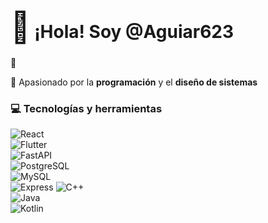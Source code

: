 <h1><span style="font-size: 3rem;">👋</span> ¡Hola! Soy @Aguiar623</h1>👋

🚀 Apasionado por la **programación** y el **diseño de sistemas**

### 💻 Tecnologías y herramientas
![React](https://img.shields.io/badge/-ReactJS-61DAFB?style=flat&logo=react&logoColor=000)  
![Flutter](https://img.shields.io/badge/-Flutter-02569B?style=flat&logo=flutter&logoColor=white)  
![FastAPI](https://img.shields.io/badge/-FastAPI-009688?style=flat&logo=fastapi&logoColor=white)  
![PostgreSQL](https://img.shields.io/badge/-PostgreSQL-336791?style=flat&logo=postgresql&logoColor=white)  
![MySQL](https://img.shields.io/badge/-MySQL-4479A1?style=flat&logo=mysql&logoColor=white)  
![Express](https://img.shields.io/badge/-Express.js-000000?style=flat&logo=express&logoColor=white)
![C++](https://img.shields.io/badge/-C++-00599C?style=flat&logo=c%2b%2b&logoColor=white)  
![Java](https://img.shields.io/badge/-Java-007396?style=flat&logo=java&logoColor=white)  
![Kotlin](https://img.shields.io/badge/-Kotlin-0095D5?style=flat&logo=kotlin&logoColor=white) </h1>

